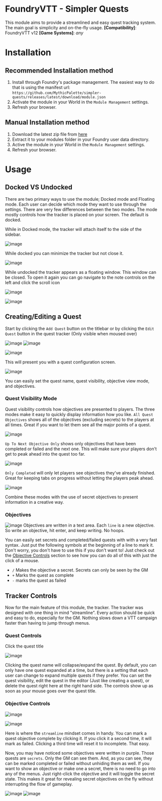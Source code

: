 # FoundryVTT - Simpler Quests
This module aims to provide a streamlined and easy quest tracking system. The main goal is simplicity and on-the-fly usage.
**[Compatibility]**: FoundryVTT v12
**[Game Systems]**: *any*

# Installation
## Recommended Installation method
1. Install through Foundry's package management. The easiest way to do that is using the manifest url: `https://github.com/MythicPalette/simpler-quests/releases/latest/download/module.json`
2. Activate the module in your World in the `Module Management` settings.
3. Refresh your browser.

## Manual Installation method
1. Download the latest zip file from [here](https://github.com/MythicPalette/simpler-quests/releases/latest/download/module.zip)
2. Extract it to your modules folder in your Foundry user data directory.
3. Active the module in your World in the `Module Management` settings.
4. Refresh your browser.

# Usage
## Docked VS Undocked
There are two primary ways to use the module; Docked mode and Floating mode. Each user can decide which mode they want to use through the settings. There are very few differences between the two modes. The mode mostly controls how the tracker is placed on your screen. The default is docked.

While in Docked mode, the tracker will attach itself to the side of the sidebar.

![image](https://github.com/user-attachments/assets/9151afd1-1644-45f8-b3da-c58c0216875e)

While docked you can minimize the tracker but not close it.

![image](https://github.com/user-attachments/assets/c75e214b-2be3-4398-9d83-1db12ca802b1)

While undocked the tracker appears as a floating window. This window can be closed. To open it again you can go navigate to the note controls on the left and click the scroll icon

![image](https://github.com/user-attachments/assets/11718d28-fb72-4c74-8325-0435350917d5)

![image](https://github.com/user-attachments/assets/d49d7670-2b0b-4198-9cb2-f58430e36f4f)

## Creating/Editing a Quest
Start by clicking the `Add Quest` button on the titlebar or by clicking the `Edit Quest` button in the quest tracker (Only visible when moused over)

![image](https://github.com/user-attachments/assets/fa27cb10-e4f0-41b5-a76f-9ebb0079d24b)
![image](https://github.com/user-attachments/assets/05468101-294b-444e-9e81-a7f002755744)

![image](https://github.com/user-attachments/assets/66d9c2f1-0911-46e5-a2d1-6b76d1ad47c4)



This will present you with a quest configuration screen.

![image](https://github.com/user-attachments/assets/f72faf2b-abfc-43d2-a9b2-f8814cbaab0c)


You can easily set the quest name, quest visibility, objective view mode, and objectives.
### Quest Visibility Mode
Quest visibility controls how objectives are presented to players. The three modes make it easy to quickly display information how you like.
`All Quest Objectives` shows all of the objectives (excluding secrets) to the players at all times. Great if you want to let them see all the major points of a quest.

![image](https://github.com/user-attachments/assets/321b8df7-a1cd-4d06-873b-12c88b5b27d4)

`Up To Next Objective Only` shows only objectives that have been completed or failed and the next one. This will make sure your players don't get to peak ahead into the quest too far.

![image](https://github.com/user-attachments/assets/1e2260e7-c7e4-45e4-adc0-465ca838a65d)

`Only Completed` will only let players see objectives they've already finished. Great for keeping tabs on progress without letting the players peak ahead.

![image](https://github.com/user-attachments/assets/e5cc9c2e-eea6-4d15-8ec8-f44dba2e5c34)

Combine these modes with the use of secret objectives to present information in a creative way.

### Objectives

![image](https://github.com/user-attachments/assets/f6bd0af3-f9c4-4771-897b-81b58715f552)
Objectives are written in a text area. Each `line` is a new objective. So write an objective, hit enter, and keep writing. No hoops.

You can easily set secrets and completed/failed quests with with a very fast syntax. Just put the following symbols at the beginning of a line to mark it. Don't worry, you don't have to use this if you don't want to! Just check out the [Objective Controls](https://github.com/MythicPalette/simpler-quests/edit/main/README.md#objective-controls) section to see how you can do all of this with just the click of a mouse.
* `/` Makes the objective a secret. Secrets can only be seen by the GM
* `+` Marks the quest as complete
* `-` marks the quest as failed

## Tracker Controls
Now for the main feature of this module, the tracker. The tracker was designed with one thing in mind "streamline". Every action should be quick and easy to do, especially for the GM. Nothing slows down a VTT campaign faster than having to jump through menus.

### Quest Controls
Click the quest title 

![image](https://github.com/user-attachments/assets/e1474b15-aa98-4829-a811-b01dfb379fad)

Clicking the quest name will collapse/expand the quest. By default, you can only have one quest expanded at a time, but there is a setting that each user can change to expand multiple quests if they prefer. You can set the quest visibility, edit the quest in the editor (Just like creating a quest), or delete the quest right here at the right hand side. The controls show up as soon as your mouse goes over the quest title.

### Objective Controls

![image](https://github.com/user-attachments/assets/1d72943a-26fb-4173-a20c-571d21dbe486)

![image](https://github.com/user-attachments/assets/5d73e80b-2f8d-4b11-a4c4-50aefcac4cb6)

Here is where the `streamline` mindset comes in handy. You can mark a quest objective complete by clicking it. If you click it a second time, it will mark as failed. Clicking a third time will reset it to incomplete. That easy.

Now, you may have noticed some objectives were written in purple. Those quests are `secrets`. Only the GM can see them. And, as you can see, they can be marked completed or failed without unhiding them as well. If you want to show an objective or make one a secret, there is no need to go into any of the menus. Just right-click the objective and it will toggle the secret state. This makes it great for revealing secret objectives on the fly without interrupting the flow of gameplay.

![image](https://github.com/user-attachments/assets/028e88f0-567b-480f-b11a-eb889ad4aa88)
![image](https://github.com/user-attachments/assets/77e56401-c269-4506-b239-d513512337a8)
